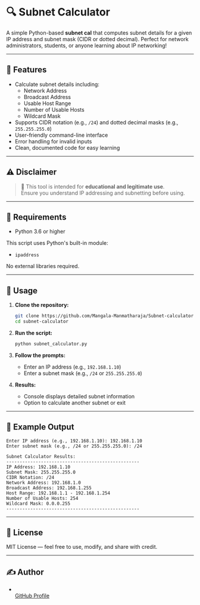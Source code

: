 
# 🔍 Subnet Calculator

A simple Python-based **subnet cal** that computes subnet details for a given IP address and subnet mask (CIDR or dotted decimal). Perfect for network administrators, students, or anyone learning about IP networking!

---

## 📌 Features

- Calculate subnet details including:
  - Network Address
  - Broadcast Address
  - Usable Host Range
  - Number of Usable Hosts
  - Wildcard Mask
- Supports CIDR notation (e.g., `/24`) and dotted decimal masks (e.g., `255.255.255.0`)
- User-friendly command-line interface
- Error handling for invalid inputs
- Clean, documented code for easy learning

---

## ⚠️ Disclaimer

> 🚨 This tool is intended for **educational and legitimate use**.  
> Ensure you understand IP addressing and subnetting before using.

---

## 💪 Requirements

- Python 3.6 or higher

This script uses Python's built-in module:
- `ipaddress`

No external libraries required.

---

## 🚀 Usage

1. **Clone the repository:**

   ```bash
   git clone https://github.com/Mangala-Manmatharaja/Subnet-calculator.git
   cd subnet-calculator
   ```

2. **Run the script:**

   ```bash
   python subnet_calculator.py
   ```

3. **Follow the prompts:**
   - Enter an IP address (e.g., `192.168.1.10`)
   - Enter a subnet mask (e.g., `/24` or `255.255.255.0`)

4. **Results:**
   - Console displays detailed subnet information
   - Option to calculate another subnet or exit

---

## 🧪 Example Output

```plaintext
Enter IP address (e.g., 192.168.1.10): 192.168.1.10
Enter subnet mask (e.g., /24 or 255.255.255.0): /24

Subnet Calculator Results:
--------------------------------------------------
IP Address: 192.168.1.10
Subnet Mask: 255.255.255.0
CIDR Notation: /24
Network Address: 192.168.1.0
Broadcast Address: 192.168.1.255
Host Range: 192.168.1.1 - 192.168.1.254
Number of Usable Hosts: 254
Wildcard Mask: 0.0.0.255
--------------------------------------------------
```

---

## 📄 License

MIT License — feel free to use, modify, and share with credit.

---

## ✍️ Author

- **<your-name>**  
  [GitHub Profile](https://github.com/Mangala-Manmatharaja)
